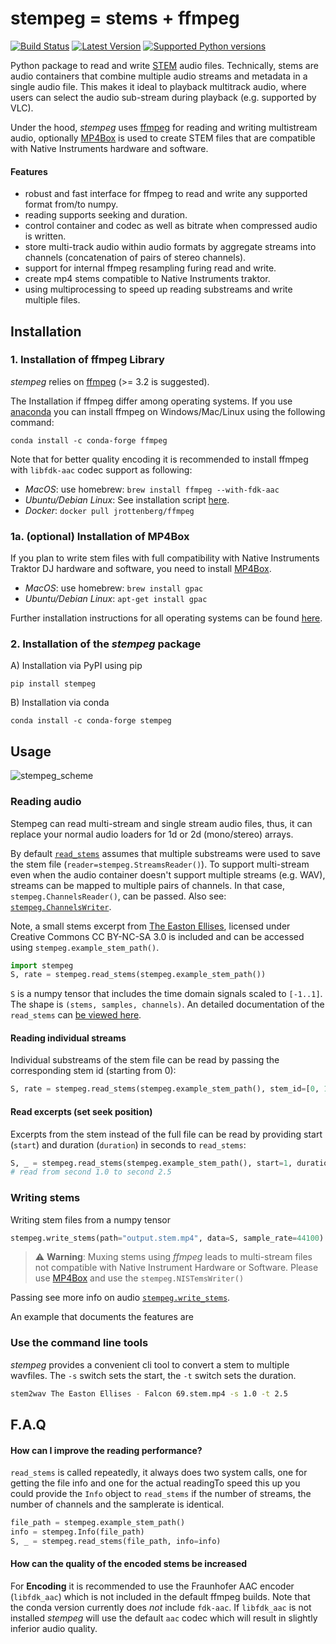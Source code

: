 # stempeg = stems + ffmpeg


[![Build Status](https://travis-ci.org/faroit/stempeg.svg?branch=master)](https://travis-ci.org/faroit/stempeg)
[![Latest Version](https://img.shields.io/pypi/v/stempeg.svg)](https://pypi.python.org/pypi/stempeg)
[![Supported Python versions](https://img.shields.io/pypi/pyversions/stempeg.svg)](https://pypi.python.org/pypi/stempeg)

Python package to read and write [STEM](https://www.native-instruments.com/en/specials/stems/) audio files.
Technically, stems are audio containers that combine multiple audio streams and metadata in a single audio file. This makes it ideal to playback multitrack audio, where users can select the audio sub-stream during playback (e.g. supported by VLC). 

Under the hood, _stempeg_ uses [ffmpeg](https://www.ffmpeg.org/) for reading and writing multistream audio, optionally [MP4Box](https://github.com/gpac/gpac) is used to create STEM files that are compatible with Native Instruments hardware and software.

#### Features

- robust and fast interface for ffmpeg to read and write any supported format from/to numpy.
- reading supports seeking and duration.
- control container and codec as well as bitrate when compressed audio is written. 
- store multi-track audio within audio formats by aggregate streams into channels (concatenation of pairs of
stereo channels).
- support for internal ffmpeg resampling furing read and write.
- create mp4 stems compatible to Native Instruments traktor.
- using multiprocessing to speed up reading substreams and write multiple files.

## Installation

### 1. Installation of ffmpeg Library

_stempeg_ relies on [ffmpeg](https://www.ffmpeg.org/) (>= 3.2 is suggested).

The Installation if ffmpeg differ among operating systems. If you use [anaconda](https://anaconda.org/anaconda/python) you can install ffmpeg on Windows/Mac/Linux using the following command:

```
conda install -c conda-forge ffmpeg
```

Note that for better quality encoding it is recommended to install ffmpeg with `libfdk-aac` codec support as following:

* _MacOS_: use homebrew: `brew install ffmpeg --with-fdk-aac`
* _Ubuntu/Debian Linux_: See installation script [here](https://gist.github.com/rafaelbiriba/7f2d7c6f6c3d6ae2a5cb).
* _Docker_: `docker pull jrottenberg/ffmpeg`

### 1a. (optional) Installation of MP4Box

If you plan to write stem files with full compatibility with Native Instruments Traktor DJ hardware and software, you need to install [MP4Box](https://github.com/gpac/gpac).

* _MacOS_: use homebrew: `brew install gpac`
* _Ubuntu/Debian Linux_: `apt-get install gpac`

Further installation instructions for all operating systems can be found [here](https://gpac.wp.imt.fr/downloads/).

### 2. Installation of the _stempeg_ package

A) Installation via PyPI using pip

```
pip install stempeg
```

B) Installation via conda

```
conda install -c conda-forge stempeg
```

## Usage

![stempeg_scheme](https://user-images.githubusercontent.com/72940/102477776-16960a00-405d-11eb-9389-1ea9263cf99d.png)

### Reading audio

Stempeg can read multi-stream and single stream audio files, thus, it can replace your normal audio loaders for 1d or 2d (mono/stereo) arrays.

By default [`read_stems`](https://faroit.com/stempeg/read.html#stempeg.read.read_stems) assumes that multiple substreams were used to
save the stem file (`reader=stempeg.StreamsReader()`). To support
multi-stream even when the audio container doesn't support multiple streams
(e.g. WAV), streams can be mapped to multiple pairs of channels. In that
case, `stempeg.ChannelsReader()`, can be passed. Also see:
[`stempeg.ChannelsWriter`](https://faroit.com/stempeg/write.html#stempeg.write.ChannelsWriter).

Note, a small stems excerpt from [The Easton Ellises](https://www.heise.de/ct/artikel/c-t-Remix-Wettbewerb-The-Easton-Ellises-2542427.html#englisch), licensed under Creative Commons CC BY-NC-SA 3.0 is included and can be accessed using `stempeg.example_stem_path()`.

```python
import stempeg
S, rate = stempeg.read_stems(stempeg.example_stem_path())
```

`S` is a numpy tensor that includes the time domain signals scaled to `[-1..1]`. The shape is `(stems, samples, channels)`. An detailed documentation of the `read_stems` can [be viewed here](https://faroit.com/stempeg/read.html#stempeg.read.read_stems).

#### Reading individual streams

Individual substreams of the stem file can be read by passing the corresponding stem id (starting from 0):

```python
S, rate = stempeg.read_stems(stempeg.example_stem_path(), stem_id=[0, 1])
```

#### Read excerpts (set seek position)

Excerpts from the stem instead of the full file can be read by providing start (`start`) and duration (`duration`) in seconds to `read_stems`:

```python
S, _ = stempeg.read_stems(stempeg.example_stem_path(), start=1, duration=1.5)
# read from second 1.0 to second 2.5
```

### Writing stems

Writing stem files from a numpy tensor

```python
stempeg.write_stems(path="output.stem.mp4", data=S, sample_rate=44100)
```

> :warning: __Warning__: Muxing stems using _ffmpeg_ leads to multi-stream files not compatible with Native Instrument Hardware or Software. Please use [MP4Box](https://github.com/gpac/gpac) and use the `stempeg.NISTemsWriter()`

Passing see more info on audio [`stempeg.write_stems`](https://faroit.com/stempeg/write.html#stempeg.write.write_stems).

An example that documents the features are 
### Use the command line tools

_stempeg_ provides a convenient cli tool to convert a stem to multiple wavfiles. The `-s` switch sets the start, the `-t` switch sets the duration.

```bash
stem2wav The Easton Ellises - Falcon 69.stem.mp4 -s 1.0 -t 2.5
```

## F.A.Q

#### How can I improve the reading performance?

`read_stems` is called repeatedly, it always does two system calls, one for getting the file info and one for the actual readingTo speed this up you could provide the `Info` object to `read_stems` if the number of streams, the number of channels and the samplerate is identical.

```python
file_path = stempeg.example_stem_path()
info = stempeg.Info(file_path)
S, _ = stempeg.read_stems(file_path, info=info)
```

#### How can the quality of the encoded stems be increased

For __Encoding__ it is recommended to use the Fraunhofer AAC encoder (`libfdk_aac`) which is not included in the default ffmpeg builds. Note that the conda version currently does _not_ include `fdk-aac`. If `libfdk_aac` is not installed _stempeg_ will use the default `aac` codec which will result in slightly inferior audio quality.
